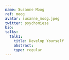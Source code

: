 ```yaml
---
name: Susanne Moog
ref: moog
avatar: susanne_moog.jpeg
twitter: psychomieze
bio:
talks:
  talk1:
    title: Develop Yourself
    abstract:
    type: regular
---
```

